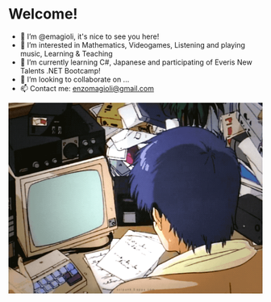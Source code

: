 # Welcome!

- 👋 I’m @emagioli, it's nice to see you here!
- 👀 I’m interested in Mathematics, Videogames, Listening and playing music, Learning & Teaching
- 🌱 I’m currently learning C#, Japanese and participating of Everis New Talents .NET Bootcamp! 
- 💞️ I’m looking to collaborate on ...
- 📫 Contact me: enzomagioli@gmail.com

![coding gif](Assets/retrocoding.gif)

<!---
emagioli/emagioli is a ✨ special ✨ repository because its `README.md` (this file) appears on your GitHub profile.
You can click the Preview link to take a look at your changes.
--->
